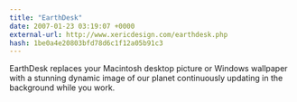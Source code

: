 ```yaml
---
title: "EarthDesk"
date: 2007-01-23 03:19:07 +0000
external-url: http://www.xericdesign.com/earthdesk.php
hash: 1be0a4e20803bfd78d6c1f12a05b91c3
---
```


EarthDesk replaces your Macintosh desktop picture or Windows wallpaper with a stunning dynamic image of our planet continuously updating in the background while you work.

